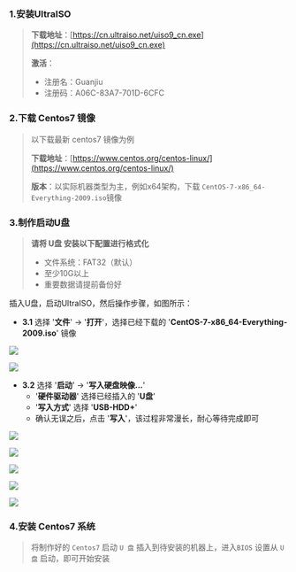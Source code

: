 ### 1.安装UltraISO

> **下载地址**：[https://cn.ultraiso.net/uiso9_cn.exe](https://cn.ultraiso.net/uiso9_cn.exe)
>
> **激活**：
>
> - 注册名：Guanjiu
> - 注册码：A06C-83A7-701D-6CFC

### 2.下载 Centos7 镜像

> 以下载最新 centos7 镜像为例
>
> **下载地址**：[https://www.centos.org/centos-linux/](https://www.centos.org/centos-linux/)
>
> **版本**：以实际机器类型为主，例如x64架构，下载 `CentOS-7-x86_64-Everything-2009.iso`镜像

### 3.制作启动U盘

> **请将 U盘 安装以下配置进行格式化**
>
> - 文件系统：FAT32（默认）
> - 至少10G以上
> - 重要数据请提前备份好



插入U盘，启动UltraISO，然后操作步骤，如图所示：

- **3.1** 选择 '**文件**' -> '**打开**'，选择已经下载的 '**CentOS-7-x86_64-Everything-2009.iso**' 镜像

![](../images/dc3/tip/tip-1.png)

![](../images/dc3/tip/tip-2.png)

- **3.2** 选择 '**启动**' -> '**写入硬盘映像...**'
    - '**硬件驱动器**' 选择已经插入的 '**U盘**'
    - '**写入方式**' 选择 '**USB-HDD+**'
    - 确认无误之后，点击 '**写入**'，该过程非常漫长，耐心等待完成即可

![](../images/dc3/tip/tip-3.png)

![](../images/dc3/tip/tip-4.png)

![](../images/dc3/tip/tip-5.png)

![](../images/dc3/tip/tip-6.png)

![](../images/dc3/tip/tip-7.png)

### 4.安装 Centos7 系统

> 将制作好的 `Centos7` 启动 `U 盘` 插入到待安装的机器上，进入`BIOS` 设置从 `U盘` 启动，即可开始安装